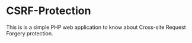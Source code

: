 # CSRF-Protection
This is is a simple PHP web application to know about Cross-site Request Forgery protection.
